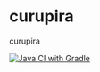 # curupira
curupira

[![Java CI with Gradle](https://github.com/Softawii/curupira/actions/workflows/gradle.yml/badge.svg)](https://github.com/Softawii/curupira/actions/workflows/gradle.yml)